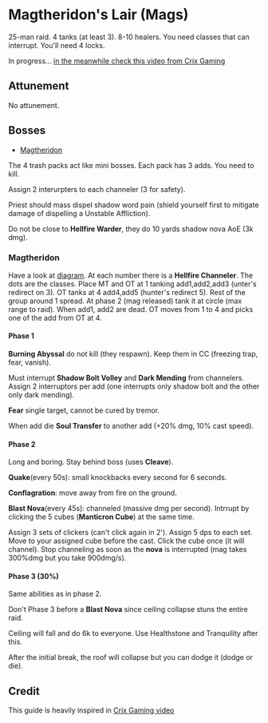 # Magtheridon's Lair (Mags)

25-man raid. 4 tanks (at least 3). 8-10 healers. You need classes that can interrupt. You'll need 4 locks.

In progress... [in the meanwhile check this video from Crix Gaming](https://www.youtube.com/watch?v=TjIAVswTOHc)

## Attunement

No attunement.

## Bosses

- [Magtheridon](#Magtheridon)

The 4 trash packs act like mini bosses. Each pack has 3 adds. You need to kill.

Assign 2 interurpters to each channeler (3 for safety).

Priest should mass dispel shadow word pain (shield yourself first to mitigate damage of dispelling a Unstable Affliction).

Do not be close to **Hellfire Warder**, they do 10 yards shadow nova AoE (3k dmg).

### Magtheridon

Have a look at [diagram](./mags.png). At each number there is a __Hellfire Channeler__. The dots are the classes. Place MT and OT at 1 tanking add1,add2,add3 (unter's redirect on 3). OT tanks at 4 add4,add5 (hunter's redirect 5). Rest of the group around 1 spread.  At phase 2 (mag released) tank it at circle (max range to raid). When add1, add2 are dead. OT moves from 1 to 4 and picks one of the add from OT at 4.

#### Phase 1

__Burning Abyssal__ do not kill (they respawn). Keep them in CC (freezing trap, fear, vanish).

Must interrupt __Shadow Bolt Volley__ and __Dark Mending__ from channelers. Assign 2 interruptors per add (one interrupts only shadow bolt and the other only dark mending).

__Fear__ single target, cannot be cured by tremor.

When add die __Soul Transfer__ to another add (+20% dmg, 10% cast speed).

#### Phase 2

Long and boring. Stay behind boss (uses __Cleave__).

__Quake__(every 50s): small knockbacks every second for 6 seconds.

__Conflagration__: move away from fire on the ground.

__Blast Nova__(every 45s): channeled (massive dmg per second). Intrrupt by clicking the 5 cubes (__Manticron Cube__) at the same time.

Assign 3 sets of clickers (can't click again in 2'). Assign 5 dps to each set. Move to your assigned cube before the cast. Click the cube once (it will channel). Stop channeling as soon as the __nova__ is interrupted (mag takes 300%dmg but you take 900dmg/s).

#### Phase 3 (30%)

Same abilities as in phase 2.

Don't Phase 3 before a __Blast Nova__ since ceiling collapse stuns the entire raid.

Ceiling will fall and do 6k to everyone. Use Healthstone and Tranquility after this.

After the initial break, the roof will collapse but you can dodge it (dodge or die).

## Credit

This guide is heavily inspired in [Crix Gaming video](https://www.youtube.com/watch?v=TjIAVswTOHc)
